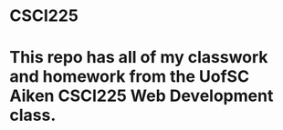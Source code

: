 # CSCI225
# This repo has all of my classwork and homework from the UofSC Aiken CSCI225 Web Development class.
